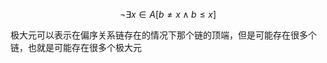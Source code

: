 $$
\neg \exists x \in A[b\neq x \wedge b \leq x]
$$

极大元可以表示在偏序关系链存在的情况下那个链的顶端，但是可能存在很多个链，也就是可能存在很多个极大元